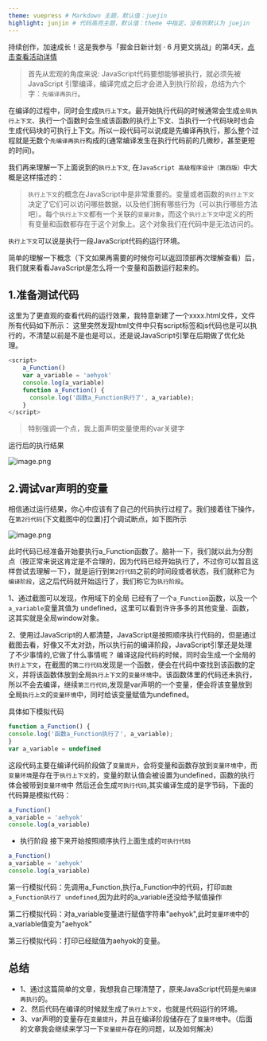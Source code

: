 ```yaml
---
theme: vuepress # Markdown 主题，默认值：juejin
highlight: junjin # 代码高亮主题，默认值：theme 中指定，没有则默认为 juejin
---
```


持续创作，加速成长！这是我参与「掘金日新计划 · 6 月更文挑战」的第4天，[点击查看活动详情](https://juejin.cn/post/7099702781094674468 "https://juejin.cn/post/7099702781094674468")

> 首先从宏观的角度来说: JavaScript代码要想能够被执行，就必须先被 JavaScript 引擎编译，编译完成之后才会进入到执行阶段，总结为六个字：`先编译再执行`。
    
在编译的过程中，同时会生成`执行上下文`。最开始执行代码的时候通常会生成`全局执行上下文`、执行一个函数时会生成该函数的执行上下文、当执行一个代码块时也会生成代码块的可执行上下文。所以一段代码可以说成是先编译再执行，那么整个过程就是无数个`先编译再执行`构成的(通常编译发生在执行代码前的几微秒，甚至更短的时间)。

我们再来理解一下上面说到的`执行上下文`, 在`JavaScript 高级程序设计（第四版）`中大概是这样描述的：

> `执行上下文`的概念在JavaScript中是非常重要的。变量或者函数的`执行上下文`决定了它们可以访问哪些数据，以及他们拥有哪些行为（可以执行哪些方法吧）。每个`执行上下文`都有一个关联的`变量对象`，而这个`执行上下文`中定义的所有变量和函数都存在于这个对象上。这个对象我们在代码中是无法访问的。

`执行上下文`可以说是执行一段JavaScript代码的运行环境。

简单的理解一下概念（下文如果再需要的时候你可以返回顶部再次理解查看）后，我们就来看看JavaScript是怎么将一个变量和函数运行起来的。

## 1\.准备测试代码

这里为了更直观的查看代码的运行效果，我特意新建了一个xxxx.html文件，文件所有代码如下所示：
这里突然发现html文件中只有script标签和js代码也是可以执行的，不清楚以前是不是也是可以，还是说JavaScript引擎在后期做了优化处理。

```javascript
<script>
    a_Function()
    var a_variable = 'aehyok'
    console.log(a_variable)
    function a_Function() {
      console.log('函数a_Function执行了', a_variable);
    }
</script>
```
> 特别强调一个点，我上面声明变量使用的var关键字

运行后的执行结果

![image.png](https://p6-juejin.byteimg.com/tos-cn-i-k3u1fbpfcp/98b69723ec9b4acca82c28e36beecaf8~tplv-k3u1fbpfcp-watermark.image?)
## 2\.调试var声明的变量

相信通过运行结果，你心中应该有了自己的代码执行过程了。我们接着往下操作，在`第2行代码`(下文截图中的位置)打个调试断点，如下图所示

![image.png](https://p1-juejin.byteimg.com/tos-cn-i-k3u1fbpfcp/3471272a2df045148699bfc22c83ac0b~tplv-k3u1fbpfcp-watermark.image?)

此时代码已经准备开始要执行a_Function函数了。脑补一下，我们就以此为分割点（按正常来说这肯定是不合理的，因为代码已经开始执行了，不过你可以暂且这样尝试去理解一下），就是运行到`第2行代码`之前的时间段或者状态，我们就称它为`编译阶段`，这之后代码就开始运行了，我们称它为`执行阶段`。

  1、通过截图可以发现，作用域下的全局 已经有了一个`a_Function`函数，以及一个`a_variable`变量其值为 undefined，这里可以看到许许多多的其他变量、函数，这其实就是全局window对象。
  
  2、使用过JavaScript的人都清楚，JavaScript是按照顺序执行代码的，但是通过截图去看，好像又不太对劲，所以执行前的编译阶段，JavaScript引擎还是处理了不少事情的,它做了什么事情呢？
  编译这段代码的时候，同时会生成一个全局的`执行上下文`，在截图的`第二行代码`发现是一个函数，便会在代码中查找到该函数的定义，并将该函数体放到全局`执行上下文`的`变量环境`中。该函数体里的代码还未执行，所以不会去编译，继续`第三行代码`,发现是var声明的一个变量，便会将该变量放到全局`执行上文`的`变量环境`中，同时给该变量赋值为undefined。
  
  具体如下模拟代码
  ```javascript
function a_Function() {
  console.log('函数a_Function执行了', a_variable);
}
var a_variable = undefined
  ```
  这段代码主要在编译代码阶段做了`变量提升`，会将变量和函数存放到`变量环境`中，而`变量环境`是存在于`执行上下文`的，变量的默认值会被设置为undefined，函数的执行体会被带到`变量环境`中
  然后还会生成`可执行代码`,其实编译生成的是字节码，下面的代码算是模拟代码：
  ```javascript
  a_Function()
  a_variable = 'aehyok'
  console.log(a_variable)
  ```
  - 执行阶段
    接下来开始按照顺序执行上面生成的`可执行代码`
```javascript
a_Function()
a_variable = 'aehyok'
console.log(a_variable)
```

   第一行模拟代码：先调用a_Function,执行a_Function中的代码，打印`函数a_Function执行了 undefined`,因为此时的a_variable还没给予赋值操作
   
   第二行模拟代码：对a_variable变量进行赋值字符串"aehyok",此时`变量环境`中的a_variable值变为"aehyok"
   
   第三行模拟代码：打印已经赋值为aehyok的变量。

## 总结
- 1、通过这篇简单的文章，我想我自己理清楚了，原来JavaScript代码是`先编译再执行`的。
- 2、然后代码在编译的时候就生成了`执行上下文`，也就是代码运行的环境。
- 3、var声明的变量存在`变量提升`，并且在编译阶段储存在了`变量环境`中。（后面的文章我会继续来学习一下`变量提升`存在的问题，以及如何解决）

   